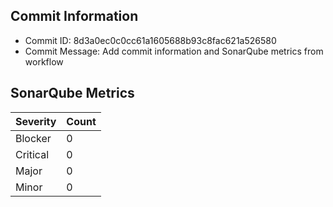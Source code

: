 ## Commit Information
- Commit ID: 8d3a0ec0c0cc61a1605688b93c8fac621a526580
- Commit Message: Add commit information and SonarQube metrics from workflow
## SonarQube Metrics
| Severity | Count |
|----------|-------|
| Blocker  | 0 |
| Critical | 0 |
| Major    | 0 |
| Minor    | 0 |
